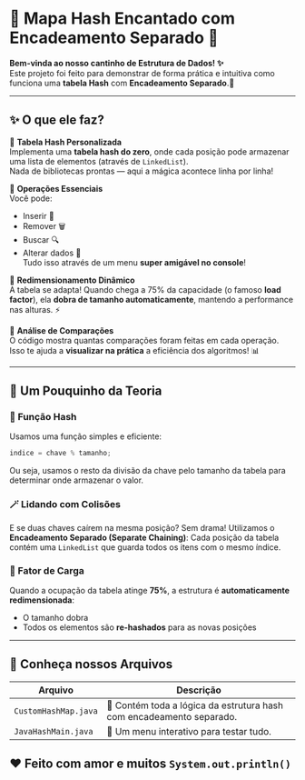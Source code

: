 # 💖 Mapa Hash Encantado com Encadeamento Separado 💖

**Bem-vinda ao nosso cantinho de Estrutura de Dados! ✨**  
Este projeto foi feito para demonstrar de forma prática e intuitiva como funciona uma **tabela Hash** com **Encadeamento Separado**.🌸

---

## ✨ O que ele faz?

🔹 **Tabela Hash Personalizada**  
Implementa uma **tabela hash do zero**, onde cada posição pode armazenar uma lista de elementos (através de `LinkedList`).  
Nada de bibliotecas prontas — aqui a mágica acontece linha por linha!  

🔹 **Operações Essenciais**  
Você pode:
- Inserir 🔧  
- Remover 🗑️  
- Buscar 🔍  
- Alterar dados 📝  
Tudo isso através de um menu **super amigável no console**!

🔹 **Redimensionamento Dinâmico**  
A tabela se adapta! Quando chega a 75% da capacidade (o famoso **load factor**), ela **dobra de tamanho automaticamente**, mantendo a performance nas alturas. ⚡

🔹 **Análise de Comparações**  
O código mostra quantas comparações foram feitas em cada operação.  
Isso te ajuda a **visualizar na prática** a eficiência dos algoritmos! 📊

---

## 🧠 Um Pouquinho da Teoria

### 📌 Função Hash
Usamos uma função simples e eficiente:
```java
indice = chave % tamanho;
````

Ou seja, usamos o resto da divisão da chave pelo tamanho da tabela para determinar onde armazenar o valor.

### 🪄 Lidando com Colisões

E se duas chaves caírem na mesma posição?
Sem drama! Utilizamos o **Encadeamento Separado (Separate Chaining)**:
Cada posição da tabela contém uma `LinkedList` que guarda todos os itens com o mesmo índice.

### 🌱 Fator de Carga

Quando a ocupação da tabela atinge **75%**, a estrutura é **automaticamente redimensionada**:

* O tamanho dobra
* Todos os elementos são **re-hashados** para as novas posições

---

## 📂 Conheça nossos Arquivos

| Arquivo              | Descrição                                                                               |
| -------------------- | --------------------------------------------------------------------------------------- |
| `CustomHashMap.java` | 🌟 Contém toda a lógica da estrutura hash com encadeamento separado. |
| `JavaHashMain.java`  | 🎀 Um menu interativo para testar tudo.            |


## ❤️ Feito com amor e muitos `System.out.println()`

